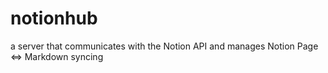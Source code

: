 # notionhub
a server that communicates with the Notion API and manages Notion Page &lt;=> Markdown syncing
